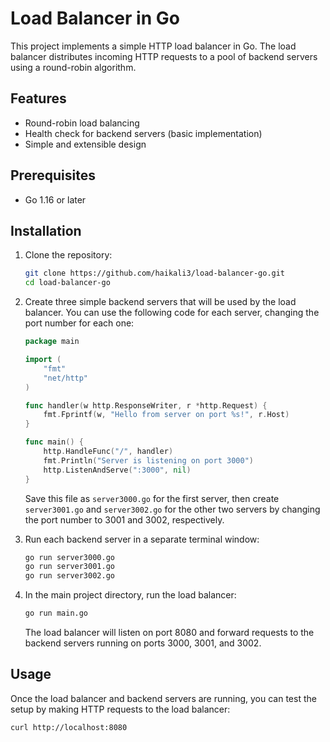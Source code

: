 # Load Balancer in Go

This project implements a simple HTTP load balancer in Go. The load balancer distributes incoming HTTP requests to a pool of backend servers using a round-robin algorithm.

## Features

- Round-robin load balancing
- Health check for backend servers (basic implementation)
- Simple and extensible design

## Prerequisites

- Go 1.16 or later

## Installation

1. Clone the repository:

    ```sh
    git clone https://github.com/haikali3/load-balancer-go.git
    cd load-balancer-go
    ```

2. Create three simple backend servers that will be used by the load balancer. You can use the following code for each server, changing the port number for each one:

    ```go
    package main

    import (
        "fmt"
        "net/http"
    )

    func handler(w http.ResponseWriter, r *http.Request) {
        fmt.Fprintf(w, "Hello from server on port %s!", r.Host)
    }

    func main() {
        http.HandleFunc("/", handler)
        fmt.Println("Server is listening on port 3000")
        http.ListenAndServe(":3000", nil)
    }
    ```

    Save this file as `server3000.go` for the first server, then create `server3001.go` and `server3002.go` for the other two servers by changing the port number to 3001 and 3002, respectively.

3. Run each backend server in a separate terminal window:

    ```sh
    go run server3000.go
    go run server3001.go
    go run server3002.go
    ```

4. In the main project directory, run the load balancer:

    ```sh
    go run main.go
    ```

    The load balancer will listen on port 8080 and forward requests to the backend servers running on ports 3000, 3001, and 3002.

## Usage

Once the load balancer and backend servers are running, you can test the setup by making HTTP requests to the load balancer:

```sh
curl http://localhost:8080
